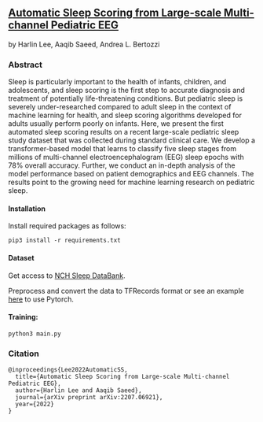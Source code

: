 [Automatic Sleep Scoring from Large-scale Multi-channel Pediatric EEG](https://arxiv.org/pdf/2207.06921.pdf)
---
by Harlin Lee, Aaqib Saeed, Andrea L. Bertozzi

### Abstract
Sleep is particularly important to the health of infants, children, and adolescents, and sleep scoring is the first step to accurate diagnosis and treatment of potentially life-threatening conditions. But pediatric sleep is severely under-researched compared to adult sleep in the context of machine learning for health, and sleep scoring algorithms developed for adults usually perform poorly on infants. Here, we present the first automated sleep scoring results on a recent large-scale pediatric sleep study dataset that was collected during standard clinical care. We develop a transformer-based model that learns to classify five sleep stages from millions of multi-channel electroencephalogram (EEG) sleep epochs with 78% overall accuracy. Further, we conduct an in-depth analysis of the model performance based on patient demographics and EEG channels. The results point to the growing need for machine learning research on pediatric sleep.

#### Installation
Install required packages as follows:
```
pip3 install -r requirements.txt
```

#### Dataset 
Get access to [NCH Sleep DataBank](https://sleepdata.org/datasets/nchsdb).

Preprocess and convert the data to TFRecords format or see an example [here](https://github.com/liboyue/sleep_study) to use Pytorch.

#### Training: 
```
python3 main.py
```

### Citation
```
@inproceedings{Lee2022AutomaticSS,
  title={Automatic Sleep Scoring from Large-scale Multi-channel Pediatric EEG},
  author={Harlin Lee and Aaqib Saeed},
  journal={arXiv preprint arXiv:2207.06921},
  year={2022}
}
```
